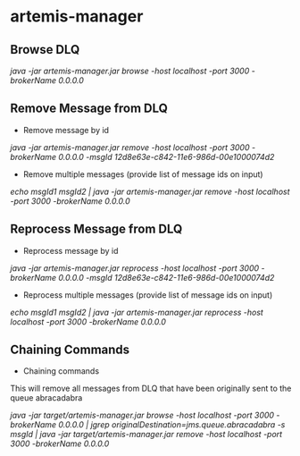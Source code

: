 # artemis-manager

## Browse DLQ

_java -jar artemis-manager.jar browse -host localhost -port 3000 -brokerName 0.0.0.0_

## Remove Message from DLQ

* Remove message by id

_java -jar artemis-manager.jar remove -host localhost -port 3000 -brokerName 0.0.0.0 -msgId 12d8e63e-c842-11e6-986d-00e1000074d2_

* Remove multiple messages (provide list of message ids on input)

_echo msgId1 msgId2 | java -jar artemis-manager.jar remove -host localhost -port 3000 -brokerName 0.0.0.0_

## Reprocess Message from DLQ

* Reprocess message by id

_java -jar artemis-manager.jar reprocess -host localhost -port 3000 -brokerName 0.0.0.0 -msgId 12d8e63e-c842-11e6-986d-00e1000074d2_

* Reprocess multiple messages (provide list of message ids on input)

_echo msgId1 msgId2 | java -jar artemis-manager.jar reprocess -host localhost -port 3000 -brokerName 0.0.0.0_

## Chaining Commands

* Chaining commands

This will remove all messages from DLQ that have been originally sent to the queue abracadabra

_java -jar target/artemis-manager.jar browse -host localhost -port 3000 -brokerName 0.0.0.0 | jgrep originalDestination=jms.queue.abracadabra -s msgId | java -jar target/artemis-manager.jar remove -host localhost -port 3000 -brokerName 0.0.0.0_
